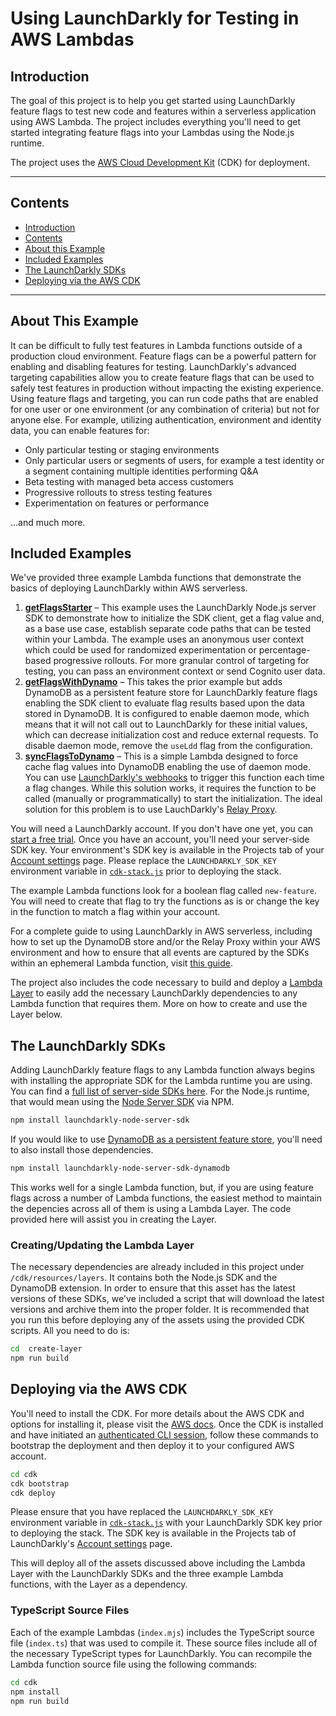 # Using LaunchDarkly for Testing in AWS Lambdas

## Introduction

The goal of this project is to help you get started using LaunchDarkly feature flags to test new code and features within a serverless application using AWS Lambda. The project includes everything you'll need to get started integrating feature flags into your Lambdas using the Node.js runtime.

The project uses the [AWS Cloud Development Kit](https://aws.amazon.com/cdk/) (CDK) for deployment. 

---

## Contents

- [Introduction](#introduction)
- [Contents](#contents)
- [About this Example](#about-this-example)
- [Included Examples](#oncluded-examples)
- [The LaunchDarkly SDKs](#the-launchDarkly-sdks)
- [Deploying via the AWS CDK](#deploying-via-the-aws-cdk)

---

## About This Example

It can be difficult to fully test features in Lambda functions outside of a production cloud environment. Feature flags can be a powerful pattern for enabling and disabling features for testing. LaunchDarkly's advanced targeting capabilities allow you to create feature flags that can be used to safely test features in production without impacting the existing experience. Using feature flags and targeting, you can run code paths that are enabled for one user or one environment (or any combination of criteria) but not for anyone else. For example, utilizing authentication, environment and identity data, you can enable features for:

* Only particular testing or staging environments
* Only particular users or segments of users, for example a test identity or a segment containing multiple identities performing Q&A
* Beta testing with managed beta access customers
* Progressive rollouts to stress testing features
* Experimentation on features or performance

...and much more.

## Included Examples

We've provided three example Lambda functions that demonstrate the basics of deploying LaunchDarkly within AWS serverless.

1. **[getFlagsStarter](cdk/resources/lambdas/getFlagsStarter/)** – This example uses the LaunchDarkly Node.js server SDK to demonstrate how to initialize the SDK client, get a flag value and, as a base use case, establish separate code paths that can be tested within your Lambda. The example uses an anonymous user context which could be used for randomized experimentation or percentage-based progressive rollouts. For more granular control of targeting for testing, you can pass an environment context or send Cognito user data.
2. **[getFlagsWithDynamo](cdk/resources/lambdas/getFlagsWithDynamo/)** – This takes the prior example but adds DynamoDB as a persistent feature store for LaunchDarkly feature flags enabling the SDK client to evaluate flag results based upon the data stored in DynamoDB. It is configured to enable daemon mode, which means that it will not call out to LaunchDarkly for these initial values, which can decrease initialization cost and reduce external requests. To disable daemon mode, remove the `useLdd` flag from the configuration.
3. **[syncFlagsToDynamo](cdk/resources/lambdas/syncFlagsToDynamo/)** – This is a simple Lambda designed to force cache flag values into DynamoDB enabling the use of daemon mode. You can use [LaunchDarkly's webhooks](https://docs.launchdarkly.com/home/connecting/webhooks) to trigger this function each time a flag changes. While this solution works, it requires the function to be called (manually or programmatically) to start the initialization. The ideal solution for this problem is to use LauchDarkly's [Relay Proxy](https://docs.launchdarkly.com/home/relay-proxy/).

You will need a LaunchDarkly account. If you don't have one yet, you can [start a free trial](https://app.launchdarkly.com/signup). Once you have an account, you'll need your server-side SDK key. Your environment's SDK key is available in the Projects tab of your [Account settings](https://app.launchdarkly.com/settings/projects) page. Please replace the `LAUNCHDARKLY_SDK_KEY` environment variable in [`cdk-stack.js`](cdk/lib/cdk-stack.js) prior to deploying the stack.

The example Lambda functions look for a boolean flag called `new-feature`. You will need to create that flag to try the functions as is or change the key in the function to match a flag within your account.

For a complete guide to using LaunchDarkly in AWS serverless, including how to set up the DynamoDB store and/or the Relay Proxy within your AWS environment and how to ensure that all events are captured by the SDKs within an ephemeral Lambda function, visit [this guide](https://launchdarkly.com/blog/using-launchdarkly-in-aws-serverless/).

The project also includes the code necessary to build and deploy a [Lambda Layer](https://docs.aws.amazon.com/lambda/latest/dg/chapter-layers.html) to easily add the necessary LaunchDarkly dependencies to any Lambda function that requires them. More on how to create and use the Layer below.

## The LaunchDarkly SDKs

Adding LaunchDarkly feature flags to any Lambda function always begins with installing the appropriate SDK for the Lambda runtime you are using. You can find a [full list of server-side SDKs here](https://docs.launchdarkly.com/sdk). For the Node.js runtime, that would mean using the [Node Server SDK](https://docs.launchdarkly.com/sdk/server-side/node-js) via NPM.

```bash
npm install launchdarkly-node-server-sdk
```

If you would like to use [DynamoDB as a persistent feature store](https://docs.launchdarkly.com/sdk/features/storing-data/dynamodb/?q=dynamo), you'll need to also install those dependencies.

```bash
npm install launchdarkly-node-server-sdk-dynamodb
```

This works well for a single Lambda function, but, if you are using feature flags across a number of Lambda functions, the easiest method to maintain the depencies across all of them is using a Lambda Layer. The code provided here will assist you in creating the Layer.

### Creating/Updating the Lambda Layer

The necessary dependencies are already included in this project under `/cdk/resources/layers`. It contains both the Node.js SDK and the DynamoDB extension. In order to ensure that this asset has the latest versions of these SDKs, we've included a script that will download the latest versions and archive them into the proper folder. It is recommended that you run this before deploying any of the assets using the provided CDK scripts. All you need to do is:

```bash
cd  create-layer
npm run build
```

## Deploying via the AWS CDK

You'll need to install the CDK. For more details about the AWS CDK and options for installing it, please visit the [AWS docs](https://aws.amazon.com/cdk/). Once the CDK is installed and have initiated an [authenticated CLI session](https://docs.aws.amazon.com/cdk/v2/guide/getting_started.html#getting_started_auth), follow these commands to bootstrap the deployment and then deploy it to your configured AWS account.

```bash
cd cdk
cdk bootstrap
cdk deploy
```

Please ensure that you have replaced the `LAUNCHDARKLY_SDK_KEY` environment variable in [`cdk-stack.js`](cdk/lib/cdk-stack.js) with your LaunchDarkly SDK key prior to deploying the stack. The SDK key is available in the Projects tab of LaunchDarkly's [Account settings](https://app.launchdarkly.com/settings/projects) page.

This will deploy all of the assets discussed above including the Lambda Layer with the LaunchDarkly SDKs and the three example Lambda functions, with the Layer as a dependency.

### TypeScript Source Files

Each of the example Lambdas (`index.mjs`) includes the TypeScript source file (`index.ts`) that was used to compile it. These source files include all of the necessary TypeScript types for LaunchDarkly. You can recompile the Lambda function source file using the following commands:

```bash
cd cdk
npm install
npm run build
```